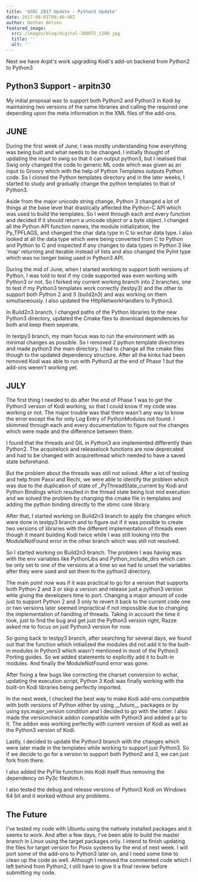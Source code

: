 ```yaml
---
title: 'GSOC 2017 Update - Python3 Update'
date: 2017-08-01T09:46:48Z
author: Nathan Betzen
featured_image:
  src: /images/blog/digital-388075_1280.jpg
  title: ''
  alt: ''
---
```

Next we have Arpit's work upgrading Kodi's add-on backend from Python2 to Python3

 Python3 Support - arpitn30
--------------------------

 My initial proposal was to support both Python2 and Python3 in Kodi by maintaining two versions of the same libraries and calling the required one depending upon the meta information in the XML files of the add-ons.

 JUNE
----

 During the first week of June, I was mostly understanding how everything was being built and what needs to be changed. I initially thought of updating the input to swig so that it can output python3, but I realised that Swig only changed the code to generic ML code which was given as an input to Groovy which with the help of Python Templates outputs Python code. So I cloned the Python templates directory and in the later weeks, I started to study and gradually change the python templates to that of Python3.  
  
Aside from the major unicode string change, Python 3 changed a lot of things at the base level that drastically affected the Python-C API which was used to build the templates. So I went through each and every function and decided if it should return a unicode object or a byte object. I changed all the Python API function names, the module initialization, the Py\_TPFLAGS, and changed the char data type in C to wchar data type. I also looked at all the data type which were being converted from C to Python and Python to C and inspected if any changes to data types in Python 3 like 'map' returning and iterable instead of lists and also changed the PyInt type which was no longer being used in Python3 API.

 During the mid of June, when I started working to support both versions of Python, I was told to test if my code supported was even working with Python3 or not. So I forked my current working branch into 2 branches, one to test if my Python3 templates work correctly (testpy3) and the other to support both Python 2 and 3 (build2n3) and was working on them simultaneously. I also updated the HttpNetworkHandlers to Python3.

 In Build2n3 branch, I changed paths of the Python libraries to the new Python3 directory, updated the Cmake files to download dependencies for both and keep them seperate.

 In testpy3 branch, my main focus was to run the environment with as minimal changes as possible. So I removed 2 python template directories and made python3 the main directory. I had to change all the cmake files though to the updated dependency structure. After all the kinks had been removed Kodi was able to run with Python3 at the end of Phase 1 but the add-ons weren't working yet.

 JULY
----

 The first thing I needed to do after the end of Phase 1 was to get the Python3 version of Kodi working, so that I could know if my code was working or not. The major trouble was that there wasn't any way to know the error except the for only Log Entry of PythonModules not found. I skimmed through each and every documentation to figure out the changes which were made and the difference between them.  
  
I found that the threads and GIL in Python3 are implemented differently than Python2. The acquirelock and releaselock functions are now deprecated and had to be changed with acquirethread which needed to have a saved state beforehand.

 But the problem about the threads was still not solved. After a lot of testing and help from Paxxi and Rechi, we were able to identify the problem which was due to the duplication of state of \_PyThreadState\_current by Kodi and Python Bindings which resulted in the thread state being lost mid execution and we solved the problem by changing the cmake file in templates and adding the python binding directly to the xbmc core library.

 After that, I started working on Build2n3 branch to apply the changes which were done in testpy3 branch and to figure out if it was possible to create two versions of libraries with the different implementation of threads even though it meant building Kodi twice while I was still looking into the ModuleNotFound error in the other branch which was still not resolved.

 So I started working on Build2n3 branch. The problem I was having was with the env variables like PythonLibs and Python\_include\_dirs which can be only set to one of the versions at a time so we had to unset the variables after they were used and set them to the python3 directory. 

 The main point now was if it was practical to go for a version that supports both Python 2 and 3 or skip a version and release just a python3 version whle giving the developers time to port. Changing a major amount of code just to support Python 2 and 3 only to revert it back to the current code one or two versions later seemed impractical if not impossible due to changing the implementation of handling of threads. Taking in account the time it took, just to find the bug and get just the Python3 version right, Razze asked me to focus on just Python3 version for now.

 So going back to testpy3 branch, after searching for several days, we found out that the function which initialized the modules did not add it to the built-in modules in Python3 which wasn't mentioned in most of the Python3 Porting guides. So we added statements to explicitly add it to built-in modules. And finally the ModuleNotFound error was gone.

 After fixing a few bugs like correcting the charset conversion to wchar, updating the execution script, Python 3 Kodi was finally working with the built-on Kodi libraries being perfectly imported. 

 In the next week, I checked the best way to make Kodi add-ons compatible with both versions of Python either by using \_\_future\_\_ packages or by using sys.major\_version condition and I decided to go with the latter. I also made the versioncheck addon compatible with Python3 and added a pr to it. The addon was working perfectly with current version of Kodi as well as the Python3 version of Kodi.

 Lastly, I decided to update the Python3 branch with the changes which were later made in the templates while working to support just Python3. So if we decide to go for a version to support both Python2 and 3, we can just fork from there. 

 I also added the PyFile function into Kodi itself thus removing the dependency on Py3c fileshim.h.

 I also tested the debug and release versions of Python3 Kodi on Windows 64 bit and it worked without any problems.

 **The Future**
--------------

 I've tested my code with Ubuntu using the natively installed packages and it seems to work. And after a few days, I've been able to build the master branch in Linux using the target packages only. I intend to finish updating the files for target version for Posix systems by the end of next week. I will port some of the add-ons to Python3 later on, and I need some time to clean up the code as well. Although I removed the commented code which I left behind from Python2, I still have to give it a final review before submitting my code. 

 